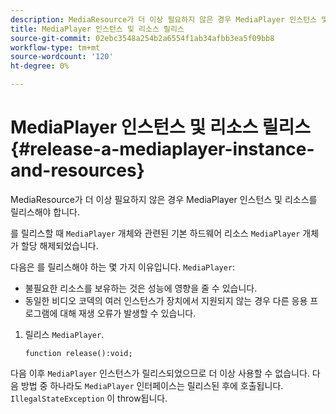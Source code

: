 ```yaml
---
description: MediaResource가 더 이상 필요하지 않은 경우 MediaPlayer 인스턴스 및 리소스를 릴리스해야 합니다.
title: MediaPlayer 인스턴스 및 리소스 릴리스
source-git-commit: 02ebc3548a254b2a6554f1ab34afbb3ea5f09bb8
workflow-type: tm+mt
source-wordcount: '120'
ht-degree: 0%

---
```


# MediaPlayer 인스턴스 및 리소스 릴리스{#release-a-mediaplayer-instance-and-resources}

MediaResource가 더 이상 필요하지 않은 경우 MediaPlayer 인스턴스 및 리소스를 릴리스해야 합니다.

를 릴리스할 때 `MediaPlayer` 개체와 관련된 기본 하드웨어 리소스 `MediaPlayer` 개체가 할당 해제되었습니다.

다음은 를 릴리스해야 하는 몇 가지 이유입니다. `MediaPlayer`:

* 불필요한 리소스를 보유하는 것은 성능에 영향을 줄 수 있습니다.
* 동일한 비디오 코덱의 여러 인스턴스가 장치에서 지원되지 않는 경우 다른 응용 프로그램에 대해 재생 오류가 발생할 수 있습니다.

1. 릴리스 `MediaPlayer`.

   ```
   function release():void;
   ```

다음 이후 `MediaPlayer` 인스턴스가 릴리스되었으므로 더 이상 사용할 수 없습니다. 다음 방법 중 하나라도 `MediaPlayer` 인터페이스는 릴리스된 후에 호출됩니다. `IllegalStateException` 이 throw됩니다.

